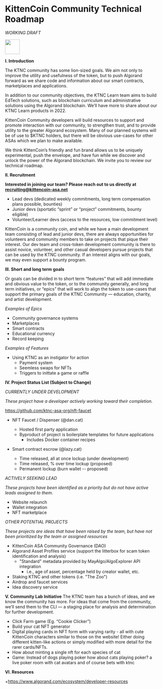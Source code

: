 # KittenCoin Community Technical Roadmap #
_WORKING DRAFT_

<img src="ttps://user-images.githubusercontent.com/93789515/147427563-2eb74fb5-824a-4512-b04d-205e295f93db.png" width="48">

**I. Introduction**

The KTNC community has some lion-sized goals. We aim not only to improve the utility and usefulness of the token, but to push Algorand forward as we share code and information about our smart contracts, marketplaces and applications. 

In addition to our community objectives, the KTNC Learn team aims to build EdTech solutions, such as blockchain curriculum and administrative solutions using the Algorand blockchain. We’ll have more to share about our KTNC Learn products in 2022.

KittenCoin Community developers will build resources to support and promote interaction with our community, to strengthen trust, and to provide utility to the greater Algorand ecosystem. Many of our planned systems will be of use to $KTNC holders, but there will be obvious use-cases for other ASAs which we plan to make available. 

We think KittenCoin’s friendly and fun brand allows us to be uniquely experimental, push the envelope, and have fun while we discover and unlock the power of the Algorand blockchain. We invite you to review our technical roadmap. 

**II. Recruitment**

**Interested in joining our team? Please reach out to us directly at recruiting@kittencoin-asa.net**

+ Lead devs (dedicated weekly commitments, long term compensation plans possible, bounties) 
+ Junior devs (sportatic “sprint” or “project” commitments, bounty eligible)
+ Volunteer/Learner devs (access to the resources, low commitment level)

KittenCoin is a community coin, and while we have a main development team consisting of lead and junior devs, there are always opportunities for volunteers and community members to take on projects that pique their interest. Our dev team and cross-token development community is there to assist novice, volunteer, and other casual developers pursue projects that can be used by the KTNC community. If an interest aligns with our goals, we may even support a bounty program.

**III. Short and long term goals**

Or goals can be divided in to short term “features” that will add immediate and obvious value to the token, or to the community generally, and long term initiatives, or “epics” that will work to align the token to use-cases that support the primary goals of the KTNC Community — education, charity, and artist development.

_Examples of Epics_
+ Community governance systems
+ Marketplaces
+ Smart contracts
+ Educational currency
+ Record keeping

_Examples of Features_
+ Using KTNC as an instigator for action
  + Payment system
  + Seemless swaps for NFTs
  + Triggers to inittate a game or raffle
 

**IV. Project Status List (Subject to Change)**

_CURRENTLY UNDER DEVELOPMENT_

_These project have a developer actively working toward their completion._

https://github.com/ktnc-asa-org/nft-faucet

+ NFT Faucet / Dispenser (@dan.cat)
  + Hosted first party application
  + Byproduct of project is boilerplate templates for future applications
    + Includes Docker container recipes

+ Smart contract escrow (@lazy.cat)
  + Time released, all at once lockup (under development)
  + Time released, % over time lockup (proposed)
  + Permanent lockup (burn wallet -- proposed)

_ACTIVELY SEEKING LEAD_

_These projects have been identified as a priority but do not have active leads assigned to them._

+ Website relaunch 
+ Wallet integration
+ NFT marketplace

_OTHER POTENTIAL PROJECTS_

_These projects are ideas that have been raised by the team, but have not been prioritized by the team or assigned resources_

+ KittenCoin ASA Community Governance (DAO)
+ Algorand Asset Profiles service (support the litterbox for scam token identification and analysis)
  + "Standard" metadata provided by MayAlgo/AlgoExplorer API integration
    + i.e., age of asset, percentage held by creator wallet, etc.
+ Staking KTNC and other tokens (i.e. "The Zoo")
+ Airdrop and faucet services
+ Idea discovery service

**V. Community Lab Initiative**
The KTNC team has a bunch of ideas, and we know the community has more. For ideas that come from the community, we’ll send them to the CLI — a staging place for analysis and determination for further development.

+ Click Farm game (Eg. “Cookie Clicker”)
+ Build your cat NFT generator
+ Digital playing cards in NFT form with varying rarity - all with cute KittenCoin characters similar to those on the website! Either doing different kitten-like actions or simply modified with more detail for the rarer cards/NFTs.
+ How about minting a single nft for each species of cat
+ Game: Instead of dogs playing poker how about cats playing poker? a live poker room with cat avatars and of course bets with ktnc

**VI. Resources**

+https://www.algorand.com/ecosystem/developer-resources


  
  
  
 


